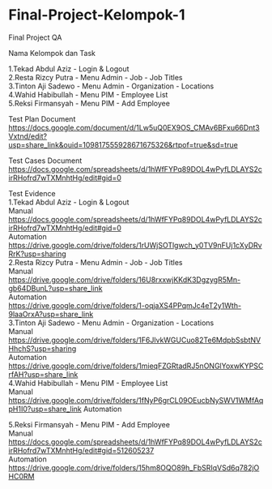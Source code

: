 # Final-Project-Kelompok-1

Final Project QA

Nama Kelompok dan Task

1.Tekad Abdul Aziz - Login & Logout <br>
2.Resta Rizcy Putra - Menu Admin - Job - Job Titles <br>
3.Tinton Aji Sadewo - Menu Admin - Organization - Locations <br>
4.Wahid Habibullah - Menu PIM - Employee List <br>
5.Reksi Firmansyah - Menu PIM - Add Employee <br>

Test Plan Document<br>
https://docs.google.com/document/d/1Lw5uQ0EX9OS_CMAv6BFxu66Dnt3Vxtnd/edit?usp=share_link&ouid=109817555928671675326&rtpof=true&sd=true

Test Cases Document<br>
https://docs.google.com/spreadsheets/d/1hWfFYPq89DOL4wPyfLDLAYS2cirRHofrd7wTXMnhtHg/edit#gid=0

Test Evidence<br>
1.Tekad Abdul Aziz - Login & Logout<br>
Manual<br>
https://docs.google.com/spreadsheets/d/1hWfFYPq89DOL4wPyfLDLAYS2cirRHofrd7wTXMnhtHg/edit#gid=0 <br>
Automation<br>
https://drive.google.com/drive/folders/1rUWjSOTlgwch_y0TV9nFUj1cXyDRvRrK?usp=sharing <br>
2.Resta Rizcy Putra - Menu Admin - Job - Job Titles<br>
Manual<br>
https://drive.google.com/drive/folders/16U8rxxwjKKdK3DgzygR5Mn-gb64DBunL?usp=share_link<br>
Automation<br>
https://drive.google.com/drive/folders/1-oqjaXS4PPqmJc4eT2y1Wth-9laaOrxA?usp=share_link<br>
3.Tinton Aji Sadewo - Menu Admin - Organization - Locations<br>
Manual<br>
https://drive.google.com/drive/folders/1F6JlvkWGUCuo82Te6MdpbSsbtNVHhchS?usp=sharing<br>
Automation<br>
https://drive.google.com/drive/folders/1mieqFZGRtadRJ5nONGlYoxwKYPSCrfAH?usp=share_link<br>
4.Wahid Habibullah - Menu PIM - Employee List<br>
Manual<br>
https://drive.google.com/drive/folders/1fNyP6grCL09OEucbNySWV1WMfAqpH1I0?usp=share_link
Automation<br>

5.Reksi Firmansyah - Menu PIM - Add Employee<br>
Manual<br>
https://docs.google.com/spreadsheets/d/1hWfFYPq89DOL4wPyfLDLAYS2cirRHofrd7wTXMnhtHg/edit#gid=512605237<br>
Automation<br>
https://drive.google.com/drive/folders/15hm8OQO89h_FbSRIqVSd6q782jOHC0RM
